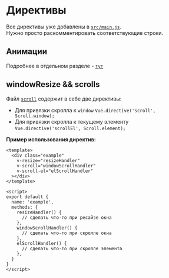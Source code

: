 # Директивы
Все директивы уже добавлены в [`src/main.js`](/src/main.js).<br>
Нужно просто раскомментировать соответствующие строки.

## Анимации
Подробнее в отдельном разделе - [`тут`](/docs/12_Animations.md)

## windowResize && scrolls
Файл [`scroll`](/src/directives/scroll.js) содержит в себе две директивы:
- Для привязки скролла к `window` `Vue.directive('scroll', Scroll.window);`
- Для привязки скролла к текущему элементу `Vue.directive('scrollEl', Scroll.element);`

**Пример использования директив:**
```vue
<template>
  <div class="example"
    v-resize="resizeHandler"
    v-scroll="windowScrollHandler"
    v-scroll-el="elScrollHandler"
  ></div>
</template>

<script>
export default {
  name: 'example',
  methods: {
    resizeHandler() {
      // сделать что-то при ресайзе окна
    },
    windowScrollHandler() {
      // сделать что-то при скролле окна
    },
    elScrollHandler() {
      // сделать что-то при скролле элемента
    },
  }
}
</script>
```
